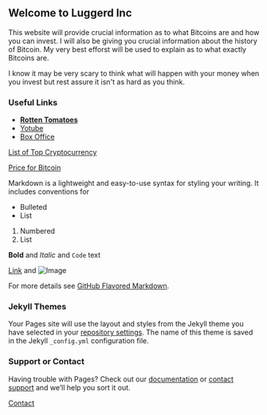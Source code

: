 ## Welcome to Luggerd Inc
This website will provide crucial information as to what Bitcoins are and how you can invest. I will also be giving you crucial information about the history of Bitcoin. My very best efforst will be used to explain as to what exactly Bitcoins are. 


I know it may be very scary to think what will happen with your money when you invest but rest assure it isn't as hard as you think.

### Useful Links
<ul>
        <li><a href="https://www.rottentomatoes.com/"><b>Rotten Tomatoes</b></a></li>
        <li><a href="https://www.youtube.com/JeremyJahns">Yotube</a></li>
        <li><a href="http://www.boxofficemojo.com/">Box Office</a></li>
      </ul>
      
<a href="cryptocurrency.md">List of Top Cryptocurrency</a>

<a href="gains.md">Price for Bitcoin</a>

Markdown is a lightweight and easy-to-use syntax for styling your writing. It includes conventions for

- Bulleted
- List

1. Numbered
2. List

**Bold** and _Italic_ and `Code` text

[Link](url) and ![Image](src)

For more details see [GitHub Flavored Markdown](https://guides.github.com/features/mastering-markdown/).

### Jekyll Themes

Your Pages site will use the layout and styles from the Jekyll theme you have selected in your [repository settings](https://github.com/luggerd/luggerd.github.io/settings). The name of this theme is saved in the Jekyll `_config.yml` configuration file.

### Support or Contact

Having trouble with Pages? Check out our [documentation](https://help.github.com/categories/github-pages-basics/) or [contact support](https://github.com/contact) and we’ll help you sort it out.

 <div class="contact-btn"><a href="contact.md">Contact</a>
      </div>
